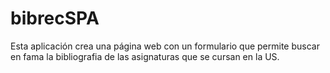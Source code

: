 # bibrecSPA

Esta aplicación crea una página web con un formulario que permite buscar en fama la bibliografia de las asignaturas que se cursan en la US.


